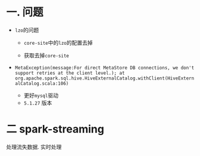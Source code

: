 # 一. 问题

- `lzo`的问题

  - `core-site`中的`lzo`的配置去掉

  - 获取去掉`core-site`

- `MetaException(message:For direct MetaStore DB connections, we don't support retries at the client level.);
  	at org.apache.spark.sql.hive.HiveExternalCatalog.withClient(HiveExternalCatalog.scala:106)`

  - 更好`mysql`驱动
  - `5.1.27` 版本

# 二 spark-streaming

处理流失数据.  实时处理

